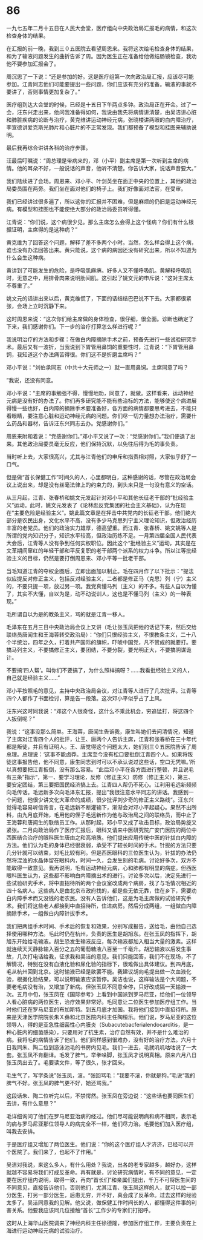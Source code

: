 # 86

一九七五年二月十五日在人民大会堂，医疗组向中央政治局汇报毛的病情，和这次检查身体的结果。

在汇报的前一晚，我到三０五医院去看望周恩来。我将这次给毛检查身体的结果，和为了输液问题发生的曲折告诉了周。因为医生正在准备给他做结肠镜检查，我劝他不要参加汇报会了。

周沉思了一下说：“还是参加的好。这是医疗组第一次向政治局汇报，应该尽可能参加。江青同志他们可能要提出一些问题，你们应该有充分的准备。输液的事就不要讲了，否则事情更加复杂了。”

医疗组到达大会堂的时候，已经是十五日下午两点多钟。政治局正在开会。过了一会，汪东兴走出来，他问我准备得如何，我说由我先将病情讲清楚，由吴洁讲心脏和肺脏疾病的论断与治疗，黄克维讲运动神经元病，张晓楼讲两眼的白内障治疗，李宣德讲爱克斯光肺片和心脏片的不正常发现。我们都预备了模型和挂图来辅助说明。

最后我再综合讲讲各科的治疗步骤。

汪最后叮嘱说：“周总理是带病来的，邓（小平）副主席是第一次听到主席的病情。他的耳朵不好，一般说话的声音，他听不清楚。你告诉大家，说话声音要大。”

我们陆续进了会场。周恩来、邓小平、叶剑英坐在面正中央的位置上，其他的政治局委员围在两旁。我们坐在面对他们的椅子上。我们好像面对法官，在受审。

我们已经讲过很多遍了，所以这你的汇报并不困难，但是麻烦的仍旧是运动神经元病。有模型和挂图也不能使绝大部分的政治局委员听得懂。

江青说：“你们说，这个病很少见。那么主席怎么会得上这个怪病？你们有什么根据证明，主席得的是这种病？”

黄克维为了回答这个问题，解释了差不多两个小时。当然，怎么样会得上这个病，谁也没有办法回答出来。黄只能说，这个病的病因还没有研究出来，所以不知道为什么会生这种病。

黄讲到了可能发生的危险，是呼吸肌麻痹。好多人又不懂呼吸肌。黄解释呼吸肌时，无意之中，用排骨肉来说明肋间肌。这引起了姚文元的申斥说：“这对主席太不尊重了。”

姚文元的话讲出来以后，黄克维慌了，下面的话结结巴巴说不下去。大家都很紧张，会场上立时沉静下来。

这时周恩来说：“这次你们给主席做的身体检查，很仔细，很全面。诊断也确定了下来，我们感谢你们。下一步的治疗打算怎么样进行呢？”

我说明治疗的方法和步骤：在做白内障摘除手术之前，预备先进行一些试验研究手术。最后又有一波折，当我说到下胃管用鼻饲的重要性时，江青说：“下胃管用鼻饲，我知道这个办法痛苦得很。你们这不是折磨主席吗？”

邓小平说：“刘伯承同志（中共十大元师之一）就一直用鼻饲。主席同意了吗？

”我说，还没有同意。

邓小平说：“主席的事勉强不得，慢慢地劝，同意了，就做。这样看来，运动神经元病是没有好的办法了。你们再多研究能不能有些治标的方法，能够使这个病进展得慢一些也好，白内障的摘除手术要准备好，各方面的病情都要思考进去，不能只看眼睛，要注意心脏和运动神经元病的问题。你们尽一切力量想办法治疗，需要什么药品和器材，告诉汪东兴同志去办。党感谢你们。”

周恩来附和着说：“党感谢你们。”邓小平又说了一次：“党感谢你们。”我们便退了出来。其他政治局委员毫无反应，他们保持沉默，以免往后得为毛的事负责。

当时听上去，大家很高兴，尤其与江青他们的申斥和指责相对照，大家似乎舒了一口气。

但是做“首长保健工作”时间久的人，心里都明白，这种感谢的话，尽管在政治局会议上说出来，却是没有丝毫法律上的约束力的，到头来只是一句没有意义的空话。

从三月起，江青、张春桥和姚文元发起针对邓小平和其他长征老干部的“批经验主义”运动。此时，姚文元发表了《论林彪反党集团的社会主义基础》，认为在现在“主要危险是经验主义”。姚此篇文章是在抨击中共党内的长征老干部。他们绝大部分是农民出身，文化水平不高，没有多少马克思列宁主义理论知识，但政治经历丰富的老党员。他们的政治实力雄厚，德高望重。而江青、张春桥、姚文姚等人是所谓的党内知识分子，知识水平较高，但政治历练不足。一月第四届全国人民代表大会后，江青等人没有争到任何实权职位。因此这个“批经验主义”运动，其实是在文革期间窜红的年轻干部和平反复职的老干部两个派系的权力斗争。所以江等批经验主义的目标，仍然是要打倒周恩来、邓小平等一批老干部。

当毛知道江青的夺权企图后，立即出面加以制止。毛在四月作了以下批示：“提法似应提反对修正主义，包括反对经验主义，二者都是修正马（克思）列（宁）主义的，不要只提一项，放过另一项。我党真懂马列（主义）的不多。有些人自以为懂了，其实不大懂，自以为是，动不动说训人，这也是不懂马列（主义）的一种表现。”

毛所谓自以为是的教条主义，骂的就是江青一移人。

毛泽东在五月三日中央政治局会议上又讲（毛让张玉凤把他的话记下来，然后交给联络员唐闻生和王海蓉转交政治局）：“你们只恨经验主义，不恨教条主义，二十八个半统治，四年之久，打着共产国际的旗帜，吓唬中国党，凡不赞成的就要打。要搞马列主义，不要搞修正主义，要团结，不要分裂，要光明正大，不要搞阴谋诡计。

不要搞‘四人帮’。叫你们不要搞了，为什么照样搞呀？……我看批经验主义的人，自己就是经验主义……”

邓小平按照毛的意见，主持中央政治局会议，对江青等人进行了几次批评。江青等四个人都作了书面检讨，算是告一段落。这次邓小平似乎占了上风。

汪东兴这时同我说：“邓这个人很奇怪，这什么不乘此机会，穷追猛打，将这四个人扳倒呢？”

我说：“这事没那么简单。王海蓉，唐闻生告诉我，康生叫她们去问清情况，知道了主席对江青四个人的批评，让王、唐两个人告诉主席，江青和张春桥在三十年代都是叛徒，并且有证明人。王、唐觉得这个问题太大，她们到三０五医院告诉了周总理。总理说：‘这事不能卤莽。主席至今没有松口要批倒江青四个人。如果将叛徒这事报告他，他不同意，康生同志到时可以不承认说过这些话，空口无凭嘛。’所以真想要把江青扳倒，没有那么容易。“此后邓小平在各方面进行整顿，并且说毛有三条”指示“，第一、要学习理论，反修（修正主义）防修（修正主义），第三、要安定团结，第三要把国民经济搞上去。江青四人帮仍不死心。江利用毛远新频频向毛传话。毛远新多次向毛泽东汇报，提出”我很注意水平同志的讲话。我感到一个问题，他很少讲文化大革命的成绩，很少批评刘少奇的修正主义路线“。汪东兴觉得毛容易听信谗言，在毛远新不断灌输下，渐渐会对邓小平起疑心。果然不出所料，由九月底开始，毛用他的侄子毛远新作为他与政治局之间的联络员，而中止了王海蓉和唐闻生的联络员工作。从那时起，邓小平又成了攻击目标，政治局势旋又紧张。二月向政治局作了医疗汇报后，眼科又请来中医研究院广安门医院的两位中西医结合治疗的眼科医生唐由之和高培质。他们提出应用传统中医的针拔白内障的方法。他们认为毛的身体已经很衰弱，承受不了较长时间的手术。针拔的方法只要几分针就可以结束，对毛比较有利。但是西医眼科的三位医生认为，针拔的办法仍然将混浊的水晶体留在眼科内，时间一久，会发生别的毛病。讨论好多次，双方不能取得一致意见。我再说明，毛有运动神经元病，心和肺都有明显的病症。但西医眼科医生认为，这些都不影响白内障摘出术的进行。讨论多次以后，决定先进行一些试验研究手术，将中直招待所的两个会议室改成两个病房，找了与毛情况相近的四十名病人。这些病人是由北京市政府找的，都是些无依无靠，住在乡下，需要劝白内障手术而又没钱的老农民。没有人告诉他们，这是为毛主席做的试验研究手术。我们将这些老人都接到中直招待所，住进病房。然后分成两组，一组做白内障摘除手术，一组做白内障针拔手术。

我们把两组手术时间、手术后的恢复和效果，分别写成报告，送给毛，由他自己选择使用哪种方法。毛此时仍在杭州，负责的医生是胡旭东。在张玉凤的指挥下，胡旭东开始给毛输液。胡生恐发生输液反应，每次输液都加入相当大量的激素。这样就连续天天静脉输入百分之五的葡萄糖液八百至一千毫升。胡恐输液以后发生事故，几次打电话给我，征求我和吴洁的意见。我们只能回答，我们不在现场，不了解情况，特别在没有血液化验和尿化验的指标下，很难做出具体建议。到四月底，毛从杭州回到北京。这时输液已经是欲罢不能。我建议胡向毛提出做一次血液化验，根据化验结果，可以说明输液应该暂停。吴洁也说，这样输法是个大问题，不要老毛病没有治，又增加了新病。但张玉凤不同意全停，只好改成隔一天输液一次。五月中旬，张玉凤在《国际参考》上看到中国派到罗马尼亚，给他们一位领导人看心脏病的两位医生，治疗效果非常好。毛同意让二位医生参加医疗组工作。当时他们还在罗马尼亚的布加斯特。到五月底才加国。我将他们接到中直招待所。原来是天津医学院院长朱Ｘ彝和北京医院内科主任陶桓乐。他们说，罗马尼亚的这位领导人，得的是亚急性细菌性心内膜炎（Subacutebacferialendocarditis，是一种心脏内的细菌感染），只要用对了抗生素，治疗自然有效，并不是什么难治的病。我将毛的病情告诉了他们。他们同样感到很难办，没有好的治疗方法。六月十日我同朱、陶二位到游泳池毛的书房内见毛。我们一进去，毛就叽叽咕咕说了一大套。张玉凤不肯翻译。毛发了脾气，举拳哚脚，张玉凤才说明真相。原来六月八日张玉凤出去了。毛要读文件，等了很久，张才回来。

毛生气了，写字条说”张玉凤，滚。“张回骂毛：“我要不滚，你就是狗。”毛说“我的脾气不好。张玉凤的脾气更不好，她还骂我。”

这段话朱、陶二位听完以后，不禁愕然。张玉凤在旁边说：“这些话也要同医生们去讲，有什么意思？”

毛详细询问了他们在罗马尼亚治病的经过。他们尽可能说明病和病不相同，表示毛的病与罗马尼亚那位领导人的病完全不一样，他们尽力治。毛要他们加入医疗组，叫我去安排。

于是医疗组又增加了两位医生。他们说：“你的这个医疗组人才济济，已经可以开个医院了。我们来了，也起不了作用。”

吴洁对我说，来这么多人，有什么用处？我说，出各的老专家越多，越好办，这样就越不容易将我们打成反革命。再有就是，讨论研究病情时，有不同的意见，一定要在医疗组内说明，取得一致，再向“首长们”和亲属们提出，千万不可将医生间的不同意见，直接告诉他们，否则他们，尤其江青、张玉凤这样的人，就可以拉一部分医生，打另一部分医生，后患无穷，开不好，真会成了反革命。过去这样的经验太多了。吴洁同意我的见解。他又说，做保健工作时间长的人，都懂得这件事的利害关系。他要我应该同几位接触“首长”工作少的专家们打招呼。

这时从上海华山医院调来了神经内科主任徐德隆，参加医疗组工作，主要负责在上海进行运动神经元病的试验治疗。

